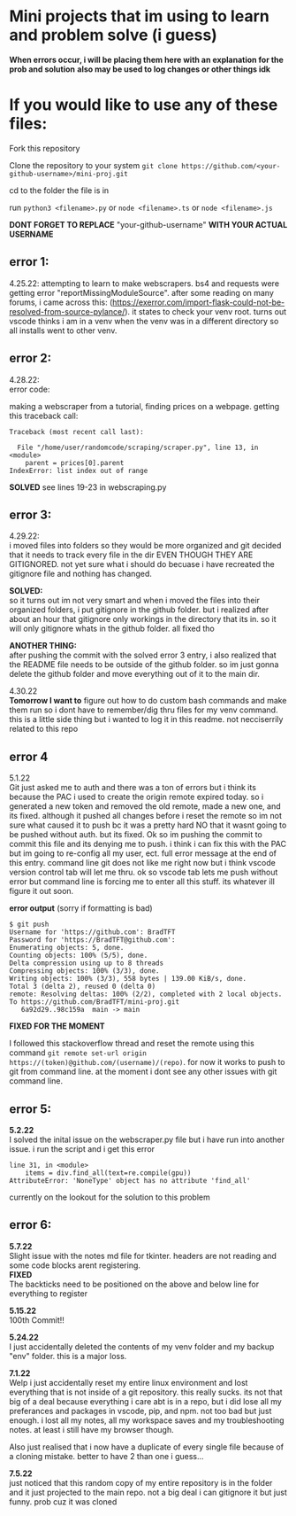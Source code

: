 # Mini projects that im using to learn and problem solve (i guess)

**When errors occur, i will be placing them here with an explanation for the prob and solution**
**also may be used to log changes or other things idk**

# If you would like to use any of these files: <br />

Fork this repository <br />

Clone the repository to your system `git clone https://github.com/<your-github-username>/mini-proj.git` <br />

cd to the folder the file is in <br />

run `python3 <filename>.py` or `node <filename>.ts` or `node <filename>.js` <br />

**DONT FORGET TO REPLACE** "your-github-username" **WITH YOUR ACTUAL USERNAME**
<br />

## error 1:
4.25.22: attempting to learn to make webscrapers. bs4 and requests were getting error "reportMissingModuleSource". after some reading on many forums, i came across this: (https://exerror.com/import-flask-could-not-be-resolved-from-source-pylance/). it states to check your venv root. turns out vscode thinks i am in a venv when the venv was in a different directory so all installs went to other venv.

## error 2:
4.28.22: <br />
error code:<br />

making a webscraper from a tutorial, finding prices on a webpage. getting this traceback call:
```
Traceback (most recent call last):

  File "/home/user/randomcode/scraping/scraper.py", line 13, in <module> 
    parent = prices[0].parent
IndexError: list index out of range
```
**SOLVED** see lines 19-23 in webscraping.py


## error 3:
4.29.22:<br />
i moved files into folders so they would be more organized and git decided that it needs to track every file in the dir EVEN THOUGH THEY ARE GITIGNORED. not yet sure what i should do becuase i have recreated the gitignore file and nothing has changed.

**SOLVED:**<br />
so it turns out im not very smart and when i moved the files into their organized folders, i put gitignore in the github folder. but i realized after about an hour that gitignore only workings in the directory that its in. so it will only gitignore whats in the github folder. all fixed tho 

**ANOTHER THING:**<br />
after pushing the commit with the solved error 3 entry, i also realized that the README file needs to be outside of the github folder. so im just gonna delete the github folder and move everything out of it to the main dir.


4.30.22<br />
**Tomorrow I want to** figure out how to do custom bash commands and make them run so i dont have to remember/dig thru files for my venv command. this is a little side thing but i wanted to log it in this readme. not necciserrily related to this repo

## error 4
5.1.22 <br />
Git just asked me to auth and there was a ton of errors but i think its because the PAC i used to create the origin remote expired today. so i generated a new token and removed the old remote, made a new one, and its fixed. although it pushed all changes before i reset the remote so im not sure what caused it to push bc it was a pretty hard NO that it wasnt going to be pushed without auth. but its fixed. Ok so im pushing the commit to commit this file and its denying me to push. i think i can fix this with the PAC but im going to re-config all my user, ect. full error message at the end of this entry. command line git does not like me right now but i think vscode version control tab will let me thru. ok so vscode tab lets me push without error but command line is forcing me to enter all this stuff. its whatever ill figure it out soon.


**error output** (sorry if formatting is bad)
```
$ git push  
Username for 'https://github.com': BradTFT
Password for 'https://BradTFT@github.com':  
Enumerating objects: 5, done.
Counting objects: 100% (5/5), done.
Delta compression using up to 8 threads
Compressing objects: 100% (3/3), done.
Writing objects: 100% (3/3), 558 bytes | 139.00 KiB/s, done.
Total 3 (delta 2), reused 0 (delta 0)
remote: Resolving deltas: 100% (2/2), completed with 2 local objects.
To https://github.com/BradTFT/mini-proj.git
   6a92d29..98c159a  main -> main 
```


**FIXED FOR THE MOMENT** <br />

I followed this stackoverflow thread and reset the remote using this command ```git remote set-url origin https://(token)@github.com/(username)/(repo)```. for now it works to push to git from command line. at the moment i dont see any other issues with git command line.





## error 5: <br /> 
**5.2.22** <br />
I solved the inital issue on the webscraper.py file but i have run into another issue. i run the script and i get this error
```
line 31, in <module> 
    items = div.find_all(text=re.compile(gpu)) 
AttributeError: 'NoneType' object has no attribute 'find_all' 
```

currently on the lookout for the solution to this problem


## error 6: <br />
**5.7.22** <br />
Slight issue with the notes md file for tkinter. headers are not reading and some code blocks arent registering. <br />
**FIXED** <br />
The backticks need to be positioned on the above and below line for everything to register


**5.15.22** <br />
100th Commit!!



**5.24.22** <br />
I just accidentally deleted the contents of my venv folder and my backup "env" folder. this is a major loss.


**7.1.22** <br />
Welp i just accidentally reset my entire linux environment and lost everything that is not inside of a git repository. this really sucks. its not that big of a deal because everything i care abt is in a repo, but i did lose all my preferances and packages in vscode, pip, and npm. not too bad but just enough. i lost all my notes, all my workspace saves and my troubleshooting notes. at least i still have my browser though. 

Also just realised that i now have a duplicate of every single file because of a cloning mistake. better to have 2 than one i guess...


**7.5.22** <br />
just noticed that this random copy of my entire repository is in the folder and it just projected to the main repo. not a big deal i can gitignore it but just funny. prob cuz it was cloned
